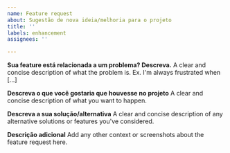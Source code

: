 ```yaml
---
name: Feature request
about: Sugestão de nova ideia/melhoria para o projeto
title: ''
labels: enhancement
assignees: ''

---
```


**Sua feature está relacionada a um problema? Descreva.**
A clear and concise description of what the problem is. Ex. I'm always frustrated when [...]

**Descreva o que você gostaria que houvesse no projeto**
A clear and concise description of what you want to happen.

**Descreva a sua solução/alternativa**
A clear and concise description of any alternative solutions or features you've considered.

**Descrição adicional**
Add any other context or screenshots about the feature request here.

